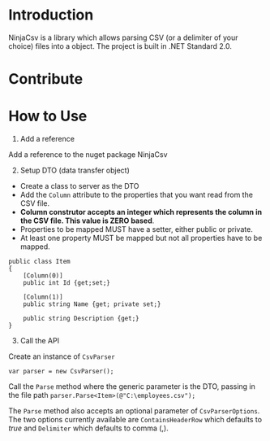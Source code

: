 # Introduction
NinjaCsv is a library which allows parsing CSV (or a delimiter of your choice) files into a object. The project is built in .NET Standard 2.0.

# Contribute

# How to Use
1. Add a reference

Add a reference to the nuget package NinjaCsv

2. Setup DTO (data transfer object)

- Create a class to server as the DTO
- Add the `Column` attribute to the properties that you want read from the CSV file.
- **Column construtor accepts an integer which represents the column in the CSV file. This value is ZERO based**.
- Properties to be mapped MUST have a setter, either public or private.
- At least one property MUST be mapped but not all properties have to be mapped.

```
public class Item
{
	[Column(0)]
	public int Id {get;set;}
	
	[Column(1)]
	public string Name {get; private set;}
	
	public string Description {get;}
}
```

3. Call the API

Create an instance of `CsvParser`

`var parser = new CsvParser();`

Call the `Parse` method where the generic parameter is the DTO, passing in the file path
`parser.Parse<Item>(@"C:\employees.csv");`

The `Parse` method also accepts an optional parameter of `CsvParserOptions`. The two options currently available are `ContainsHeaderRow` which defaults to _true_ and `Delimiter` which defaults to comma (,).